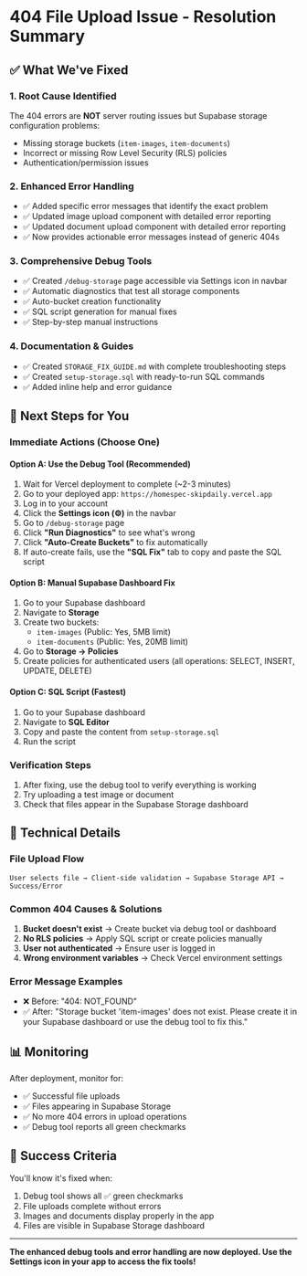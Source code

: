 # 404 File Upload Issue - Resolution Summary

## ✅ What We've Fixed

### 1. **Root Cause Identified**
The 404 errors are **NOT** server routing issues but Supabase storage configuration problems:
- Missing storage buckets (`item-images`, `item-documents`)
- Incorrect or missing Row Level Security (RLS) policies
- Authentication/permission issues

### 2. **Enhanced Error Handling**
- ✅ Added specific error messages that identify the exact problem
- ✅ Updated image upload component with detailed error reporting
- ✅ Updated document upload component with detailed error reporting
- ✅ Now provides actionable error messages instead of generic 404s

### 3. **Comprehensive Debug Tools**
- ✅ Created `/debug-storage` page accessible via Settings icon in navbar
- ✅ Automatic diagnostics that test all storage components
- ✅ Auto-bucket creation functionality
- ✅ SQL script generation for manual fixes
- ✅ Step-by-step manual instructions

### 4. **Documentation & Guides**
- ✅ Created `STORAGE_FIX_GUIDE.md` with complete troubleshooting steps
- ✅ Created `setup-storage.sql` with ready-to-run SQL commands
- ✅ Added inline help and error guidance

## 🚀 Next Steps for You

### Immediate Actions (Choose One)

#### Option A: Use the Debug Tool (Recommended)
1. Wait for Vercel deployment to complete (~2-3 minutes)
2. Go to your deployed app: `https://homespec-skipdaily.vercel.app`
3. Log in to your account
4. Click the **Settings icon (⚙️)** in the navbar
5. Go to `/debug-storage` page
6. Click **"Run Diagnostics"** to see what's wrong
7. Click **"Auto-Create Buckets"** to fix automatically
8. If auto-create fails, use the **"SQL Fix"** tab to copy and paste the SQL script

#### Option B: Manual Supabase Dashboard Fix
1. Go to your Supabase dashboard
2. Navigate to **Storage**
3. Create two buckets:
   - `item-images` (Public: Yes, 5MB limit)
   - `item-documents` (Public: Yes, 20MB limit)
4. Go to **Storage → Policies**
5. Create policies for authenticated users (all operations: SELECT, INSERT, UPDATE, DELETE)

#### Option C: SQL Script (Fastest)
1. Go to your Supabase dashboard
2. Navigate to **SQL Editor**
3. Copy and paste the content from `setup-storage.sql`
4. Run the script

### Verification Steps
1. After fixing, use the debug tool to verify everything is working
2. Try uploading a test image or document
3. Check that files appear in the Supabase Storage dashboard

## 🔧 Technical Details

### File Upload Flow
```
User selects file → Client-side validation → Supabase Storage API → Success/Error
```

### Common 404 Causes & Solutions
1. **Bucket doesn't exist** → Create bucket via debug tool or dashboard
2. **No RLS policies** → Apply SQL script or create policies manually  
3. **User not authenticated** → Ensure user is logged in
4. **Wrong environment variables** → Check Vercel environment settings

### Error Message Examples
- ❌ Before: "404: NOT_FOUND"
- ✅ After: "Storage bucket 'item-images' does not exist. Please create it in your Supabase dashboard or use the debug tool to fix this."

## 📊 Monitoring

After deployment, monitor for:
- ✅ Successful file uploads
- ✅ Files appearing in Supabase Storage
- ✅ No more 404 errors in upload operations
- ✅ Debug tool reports all green checkmarks

## 🎯 Success Criteria

You'll know it's fixed when:
1. Debug tool shows all ✅ green checkmarks
2. File uploads complete without errors
3. Images and documents display properly in the app
4. Files are visible in Supabase Storage dashboard

---

**The enhanced debug tools and error handling are now deployed. Use the Settings icon in your app to access the fix tools!**

